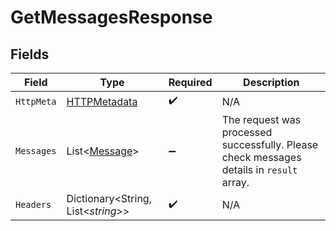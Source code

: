 # GetMessagesResponse


## Fields

| Field                                                                                    | Type                                                                                     | Required                                                                                 | Description                                                                              |
| ---------------------------------------------------------------------------------------- | ---------------------------------------------------------------------------------------- | ---------------------------------------------------------------------------------------- | ---------------------------------------------------------------------------------------- |
| `HttpMeta`                                                                               | [HTTPMetadata](../../Models/Components/HTTPMetadata.md)                                  | :heavy_check_mark:                                                                       | N/A                                                                                      |
| `Messages`                                                                               | List<[Message](../../Models/Components/Message.md)>                                      | :heavy_minus_sign:                                                                       | The request was processed successfully. Please check messages details in `result` array. |
| `Headers`                                                                                | Dictionary<String, List<*string*>>                                                       | :heavy_check_mark:                                                                       | N/A                                                                                      |